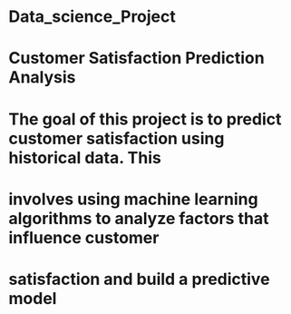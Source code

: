 # Data_science_Project
# Customer Satisfaction Prediction Analysis

 # The goal of this project is to predict customer satisfaction using historical data. This
 # involves using machine learning algorithms to analyze factors that influence customer
 # satisfaction and build a predictive model
